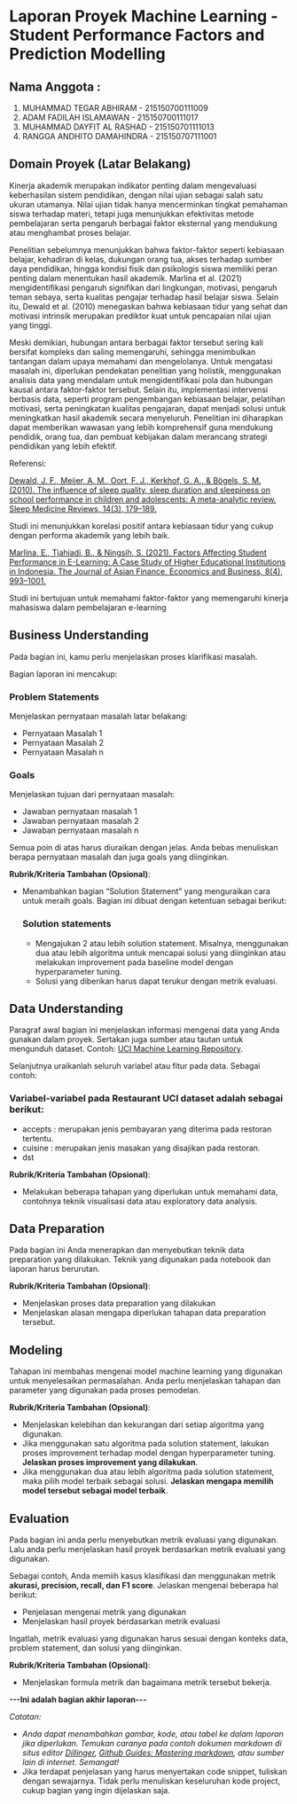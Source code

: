 # Laporan Proyek Machine Learning - Student Performance Factors and Prediction Modelling
## Nama Anggota :
1. MUHAMMAD TEGAR ABHIRAM - 215150700111009
2. ADAM FADILAH ISLAMAWAN - 215150700111017
3. MUHAMMAD DAYFIT AL RASHAD - 215150701111013
4. RANGGA ANDHITO DAMAHINDRA - 215150707111001

## Domain Proyek (Latar Belakang)

Kinerja akademik merupakan indikator penting dalam mengevaluasi keberhasilan sistem pendidikan, dengan nilai ujian sebagai salah satu ukuran utamanya. Nilai ujian tidak hanya mencerminkan tingkat pemahaman siswa terhadap materi, tetapi juga menunjukkan efektivitas metode pembelajaran serta pengaruh berbagai faktor eksternal yang mendukung atau menghambat proses belajar.

Penelitian sebelumnya menunjukkan bahwa faktor-faktor seperti kebiasaan belajar, kehadiran di kelas, dukungan orang tua, akses terhadap sumber daya pendidikan, hingga kondisi fisik dan psikologis siswa memiliki peran penting dalam menentukan hasil akademik. Marlina et al. (2021) mengidentifikasi pengaruh signifikan dari lingkungan, motivasi, pengaruh teman sebaya, serta kualitas pengajar terhadap hasil belajar siswa. Selain itu, Dewald et al. (2010) menegaskan bahwa kebiasaan tidur yang sehat dan motivasi intrinsik merupakan prediktor kuat untuk pencapaian nilai ujian yang tinggi.

Meski demikian, hubungan antara berbagai faktor tersebut sering kali bersifat kompleks dan saling memengaruhi, sehingga menimbulkan tantangan dalam upaya memahami dan mengelolanya. Untuk mengatasi masalah ini, diperlukan pendekatan penelitian yang holistik, menggunakan analisis data yang mendalam untuk mengidentifikasi pola dan hubungan kausal antara faktor-faktor tersebut. Selain itu, implementasi intervensi berbasis data, seperti program pengembangan kebiasaan belajar, pelatihan motivasi, serta peningkatan kualitas pengajaran, dapat menjadi solusi untuk meningkatkan hasil akademik secara menyeluruh. Penelitian ini diharapkan dapat memberikan wawasan yang lebih komprehensif guna mendukung pendidik, orang tua, dan pembuat kebijakan dalam merancang strategi pendidikan yang lebih efektif.

Referensi:

[Dewald, J. F., Meijer, A. M., Oort, F. J., Kerkhof, G. A., & Bögels, S. M. (2010). The influence of sleep quality, sleep duration and sleepiness on school performance in children and adolescents: A meta-analytic review. Sleep Medicine Reviews, 14(3), 179–189.](https://d1wqtxts1xzle7.cloudfront.net/42509143/Dewald_JF_Meijer_AM_Oort_FJ_et_al._The_i20160209-26034-13mkbov-libre.pdf?1455057577=&response-content-disposition=inline%3B+filename%3DThe_influence_of_sleep_quality_sleep_dur.pdf&Expires=1732092513&Signature=QTs7m3wynWWbGAaSaicfhVHI3VZq8Vitvg07EyDU1cmc71BnPk37e9VJm7c7pZl79FYoJxZFNdUKOlzm2wvHOX32VHeraXUzMHS1YkcFRRdA35kbFXSxpUo1RszSWq~8ekxGfTQIsH4lXwRQSaUQm0KwoDhH6FQoq31jzdhvr9QWW7fjgC9XhL04vlmxB7se6N1v~TTNpSVQQtTI4m3zW4QzRAnOEKC9DEBK68cIyfubU21yHxjHoxgQmC-I8uFDui3P~w9gApYi7ZoL1IyxmnyIHYRdLDH2ReTKZNW-8~RezqJ9idfk~3QHYQq4oCFRTwKm0PtdYULoRlVqEKyaJA__&Key-Pair-Id=APKAJLOHF5GGSLRBV4ZA)

Studi ini menunjukkan korelasi positif antara kebiasaan tidur yang cukup dengan performa akademik yang lebih baik.

[Marlina, E., Tjahjadi, B., & Ningsih, S. (2021). Factors Affecting Student Performance in E-Learning: A Case Study of Higher Educational Institutions in Indonesia. The Journal of Asian Finance, Economics and Business, 8(4), 993–1001.](https://koreascience.kr/article/JAKO202109554061599.page)

Studi ini bertujuan untuk memahami faktor-faktor yang memengaruhi kinerja mahasiswa dalam pembelajaran e-learning

## Business Understanding

Pada bagian ini, kamu perlu menjelaskan proses klarifikasi masalah.

Bagian laporan ini mencakup:

### Problem Statements

Menjelaskan pernyataan masalah latar belakang:
- Pernyataan Masalah 1
- Pernyataan Masalah 2
- Pernyataan Masalah n

### Goals

Menjelaskan tujuan dari pernyataan masalah:
- Jawaban pernyataan masalah 1
- Jawaban pernyataan masalah 2
- Jawaban pernyataan masalah n

Semua poin di atas harus diuraikan dengan jelas. Anda bebas menuliskan berapa pernyataan masalah dan juga goals yang diinginkan.

**Rubrik/Kriteria Tambahan (Opsional)**:
- Menambahkan bagian “Solution Statement” yang menguraikan cara untuk meraih goals. Bagian ini dibuat dengan ketentuan sebagai berikut: 

    ### Solution statements
    - Mengajukan 2 atau lebih solution statement. Misalnya, menggunakan dua atau lebih algoritma untuk mencapai solusi yang diinginkan atau melakukan improvement pada baseline model dengan hyperparameter tuning.
    - Solusi yang diberikan harus dapat terukur dengan metrik evaluasi.

## Data Understanding
Paragraf awal bagian ini menjelaskan informasi mengenai data yang Anda gunakan dalam proyek. Sertakan juga sumber atau tautan untuk mengunduh dataset. Contoh: [UCI Machine Learning Repository](https://archive.ics.uci.edu/ml/datasets/Restaurant+%26+consumer+data).

Selanjutnya uraikanlah seluruh variabel atau fitur pada data. Sebagai contoh:  

### Variabel-variabel pada Restaurant UCI dataset adalah sebagai berikut:
- accepts : merupakan jenis pembayaran yang diterima pada restoran tertentu.
- cuisine : merupakan jenis masakan yang disajikan pada restoran.
- dst

**Rubrik/Kriteria Tambahan (Opsional)**:
- Melakukan beberapa tahapan yang diperlukan untuk memahami data, contohnya teknik visualisasi data atau exploratory data analysis.

## Data Preparation
Pada bagian ini Anda menerapkan dan menyebutkan teknik data preparation yang dilakukan. Teknik yang digunakan pada notebook dan laporan harus berurutan.

**Rubrik/Kriteria Tambahan (Opsional)**: 
- Menjelaskan proses data preparation yang dilakukan
- Menjelaskan alasan mengapa diperlukan tahapan data preparation tersebut.

## Modeling
Tahapan ini membahas mengenai model machine learning yang digunakan untuk menyelesaikan permasalahan. Anda perlu menjelaskan tahapan dan parameter yang digunakan pada proses pemodelan.

**Rubrik/Kriteria Tambahan (Opsional)**: 
- Menjelaskan kelebihan dan kekurangan dari setiap algoritma yang digunakan.
- Jika menggunakan satu algoritma pada solution statement, lakukan proses improvement terhadap model dengan hyperparameter tuning. **Jelaskan proses improvement yang dilakukan**.
- Jika menggunakan dua atau lebih algoritma pada solution statement, maka pilih model terbaik sebagai solusi. **Jelaskan mengapa memilih model tersebut sebagai model terbaik**.

## Evaluation
Pada bagian ini anda perlu menyebutkan metrik evaluasi yang digunakan. Lalu anda perlu menjelaskan hasil proyek berdasarkan metrik evaluasi yang digunakan.

Sebagai contoh, Anda memiih kasus klasifikasi dan menggunakan metrik **akurasi, precision, recall, dan F1 score**. Jelaskan mengenai beberapa hal berikut:
- Penjelasan mengenai metrik yang digunakan
- Menjelaskan hasil proyek berdasarkan metrik evaluasi

Ingatlah, metrik evaluasi yang digunakan harus sesuai dengan konteks data, problem statement, dan solusi yang diinginkan.

**Rubrik/Kriteria Tambahan (Opsional)**: 
- Menjelaskan formula metrik dan bagaimana metrik tersebut bekerja.

**---Ini adalah bagian akhir laporan---**

_Catatan:_
- _Anda dapat menambahkan gambar, kode, atau tabel ke dalam laporan jika diperlukan. Temukan caranya pada contoh dokumen markdown di situs editor [Dillinger](https://dillinger.io/), [Github Guides: Mastering markdown](https://guides.github.com/features/mastering-markdown/), atau sumber lain di internet. Semangat!_
- Jika terdapat penjelasan yang harus menyertakan code snippet, tuliskan dengan sewajarnya. Tidak perlu menuliskan keseluruhan kode project, cukup bagian yang ingin dijelaskan saja.

